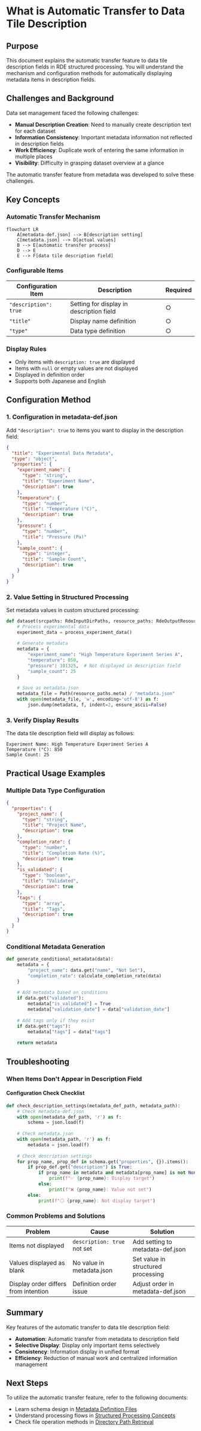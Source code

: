 # What is Automatic Transfer to Data Tile Description

## Purpose

This document explains the automatic transfer feature to data tile description fields in RDE structured processing. You will understand the mechanism and configuration methods for automatically displaying metadata items in description fields.

## Challenges and Background

Data set management faced the following challenges:

- **Manual Description Creation**: Need to manually create description text for each dataset
- **Information Consistency**: Important metadata information not reflected in description fields
- **Work Efficiency**: Duplicate work of entering the same information in multiple places
- **Visibility**: Difficulty in grasping dataset overview at a glance

The automatic transfer feature from metadata was developed to solve these challenges.

## Key Concepts

### Automatic Transfer Mechanism

```mermaid
flowchart LR
    A[metadata-def.json] --> B[description setting]
    C[metadata.json] --> D[actual values]
    B --> E[automatic transfer process]
    D --> E
    E --> F[data tile description field]
```

### Configurable Items

| Configuration Item | Description | Required |
|-------------------|-------------|----------|
| `"description": true` | Setting for display in description field | ○ |
| `"title"` | Display name definition | ○ |
| `"type"` | Data type definition | ○ |

### Display Rules

- Only items with `description: true` are displayed
- Items with `null` or empty values are not displayed
- Displayed in definition order
- Supports both Japanese and English

## Configuration Method

### 1. Configuration in metadata-def.json

Add `"description": true` to items you want to display in the description field:

```json title="metadata-def.json"
{
  "title": "Experimental Data Metadata",
  "type": "object",
  "properties": {
    "experiment_name": {
      "type": "string",
      "title": "Experiment Name",
      "description": true
    },
    "temperature": {
      "type": "number",
      "title": "Temperature (°C)",
      "description": true
    },
    "pressure": {
      "type": "number",
      "title": "Pressure (Pa)"
    },
    "sample_count": {
      "type": "integer",
      "title": "Sample Count",
      "description": true
    }
  }
}
```

### 2. Value Setting in Structured Processing

Set metadata values in custom structured processing:

```python title="Metadata Generation"
def dataset(srcpaths: RdeInputDirPaths, resource_paths: RdeOutputResourcePath):
    # Process experimental data
    experiment_data = process_experiment_data()
    
    # Generate metadata
    metadata = {
        "experiment_name": "High Temperature Experiment Series A",
        "temperature": 850,
        "pressure": 101325,  # Not displayed in description field
        "sample_count": 25
    }
    
    # Save as metadata.json
    metadata_file = Path(resource_paths.meta) / "metadata.json"
    with open(metadata_file, 'w', encoding='utf-8') as f:
        json.dump(metadata, f, indent=2, ensure_ascii=False)
```

### 3. Verify Display Results

The data tile description field will display as follows:

```text
Experiment Name: High Temperature Experiment Series A
Temperature (°C): 850
Sample Count: 25
```

## Practical Usage Examples

### Multiple Data Type Configuration

```json title="Various Data Type Configuration Example"
{
  "properties": {
    "project_name": {
      "type": "string",
      "title": "Project Name",
      "description": true
    },
    "completion_rate": {
      "type": "number",
      "title": "Completion Rate (%)",
      "description": true
    },
    "is_validated": {
      "type": "boolean",
      "title": "Validated",
      "description": true
    },
    "tags": {
      "type": "array",
      "title": "Tags",
      "description": true
    }
  }
}
```

### Conditional Metadata Generation

```python title="Conditional Metadata Setting"
def generate_conditional_metadata(data):
    metadata = {
        "project_name": data.get("name", "Not Set"),
        "completion_rate": calculate_completion_rate(data)
    }
    
    # Add metadata based on conditions
    if data.get("validated"):
        metadata["is_validated"] = True
        metadata["validation_date"] = data["validation_date"]
    
    # Add tags only if they exist
    if data.get("tags"):
        metadata["tags"] = data["tags"]
    
    return metadata
```

## Troubleshooting

### When Items Don't Appear in Description Field

#### Configuration Check Checklist

```python title="Configuration Check Script"
def check_description_settings(metadata_def_path, metadata_path):
    # Check metadata-def.json
    with open(metadata_def_path, 'r') as f:
        schema = json.load(f)
    
    # Check metadata.json
    with open(metadata_path, 'r') as f:
        metadata = json.load(f)
    
    # Check description settings
    for prop_name, prop_def in schema.get("properties", {}).items():
        if prop_def.get("description") is True:
            if prop_name in metadata and metadata[prop_name] is not None:
                print(f"✅ {prop_name}: Display target")
            else:
                print(f"❌ {prop_name}: Value not set")
        else:
            print(f"⚪ {prop_name}: Not display target")
```

### Common Problems and Solutions

| Problem | Cause | Solution |
|---------|-------|----------|
| Items not displayed | `description: true` not set | Add setting to metadata-def.json |
| Values displayed as blank | No value in metadata.json | Set value in structured processing |
| Display order differs from intention | Definition order issue | Adjust order in metadata-def.json |

## Summary

Key features of the automatic transfer to data tile description field:

- **Automation**: Automatic transfer from metadata to description field
- **Selective Display**: Display only important items selectively
- **Consistency**: Information display in unified format
- **Efficiency**: Reduction of manual work and centralized information management

## Next Steps

To utilize the automatic transfer feature, refer to the following documents:

- Learn schema design in [Metadata Definition Files](../metadata_definition_file.en.md)
- Understand processing flows in [Structured Processing Concepts](structured.en.md)
- Check file operation methods in [Directory Path Retrieval](rdepath.en.md)
